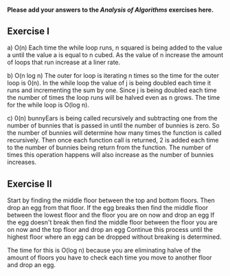 #### Please add your answers to the **_Analysis of Algorithms_** exercises here.

## Exercise I

a)
O(n)
Each time the while loop runs, n squared is being added to the value a until the value a is equal to n cubed. As the value of n increase the amount of loops that run increase at a liner rate.

b)
O(n log n)
The outer for loop is iterating n times so the time for the outer loop is 0(n). In the while loop the value of j is being doubled each time it runs and incrementing the sum by one. Since j is being doubled each time the number of times the loop runs will be halved even as n grows. The time for the while loop is O(log n).

c)
0(n)
bunnyEars is being called recursively and subtracting one from the number of bunnies that is passed in until the number of bunnies is zero. So the number of bunnies will determine how many times the function is called recursively. Then once each function call is returned, 2 is added each time to the number of bunnies being return from the function. The number of times this operation happens will also increase as the number of bunnies increases.

## Exercise II

Start by finding the middle floor between the top and bottom floors.
Then drop an egg from that floor.
If the egg breaks then find the middle floor between the lowest floor and the floor you are on now and drop an egg
If the egg doesn't break then find the middle floor between the floor you are on now and the top floor and drop an egg
Continue this process until the highest floor where an egg can be dropped without breaking is determined.

The time for this is O(log n) because you are eliminating halve of the amount of floors you have to check each time you move to another floor and drop an egg.
